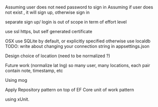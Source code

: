 Assuming user does not need password to sign in
Assuming if user does not exist , it will sign up, otherwise sign in

separate sign up/ login is out of scope in term of effort level

use ssl https, but self generated certificate
 
OSX use SQLite by default, or explicitly specified otherwise use localdb
TODO: write about changing your connection string in appsettings.json



Design choice of location  (need to be normalized ?)

Future work (normalize lat lng) so many user, many locations,
each pair contain note, timestamp, etc


Using mog

Apply Repository pattern on top of EF Core unit of work pattern

using xUnit.